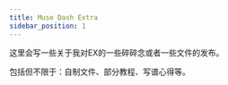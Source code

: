 ```yaml
---
title: Muse Dash Extra
sidebar_position: 1
---
```


这里会写一些关于我对EX的一些碎碎念或者一些文件的发布。

包括但不限于：自制文件、部分教程、写谱心得等。
